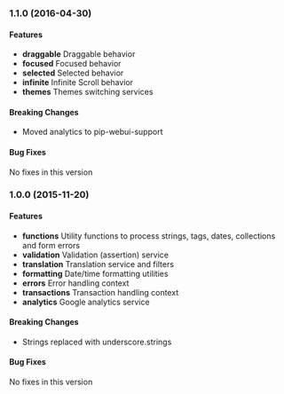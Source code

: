 <a name="1.1.0"></a>
### 1.1.0 (2016-04-30)

#### Features
* **draggable** Draggable behavior 
* **focused** Focused behavior 
* **selected** Selected behavior 
* **infinite** Infinite Scroll behavior 
* **themes** Themes switching services

#### Breaking Changes
* Moved analytics to pip-webui-support

#### Bug Fixes
No fixes in this version 

<a name="1.0.0"></a>
### 1.0.0 (2015-11-20)

#### Features
* **functions** Utility functions to process strings, tags, dates, collections and form errors
* **validation** Validation (assertion) service
* **translation** Translation service and filters
* **formatting** Date/time formatting utilities
* **errors** Error handling context
* **transactions** Transaction handling context
* **analytics** Google analytics service

#### Breaking Changes
* Strings replaced with underscore.strings

#### Bug Fixes
No fixes in this version 
